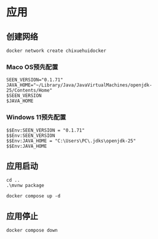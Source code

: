 # 应用

## 创建网络

```shell
docker network create chixuehuidocker
```

### Maco OS预先配置

```shell
SEEN_VERSION="0.1.71"
JAVA_HOME="~/Library/Java/JavaVirtualMachines/openjdk-25/Contents/Home"
$SEEN_VERSION
$JAVA_HOME
```

### Windows 11预先配置

```shell
$$Env:SEEN_VERSION = "0.1.71"
$$Env:SEEN_VERSION
$$Env:JAVA_HOME = "C:\Users\PC\.jdks\openjdk-25"
$$Env:JAVA_HOME
```

## 应用启动

```shell
cd ..
.\mvnw package
```

```shell
docker compose up -d
```

## 应用停止

```shell
docker compose down
```